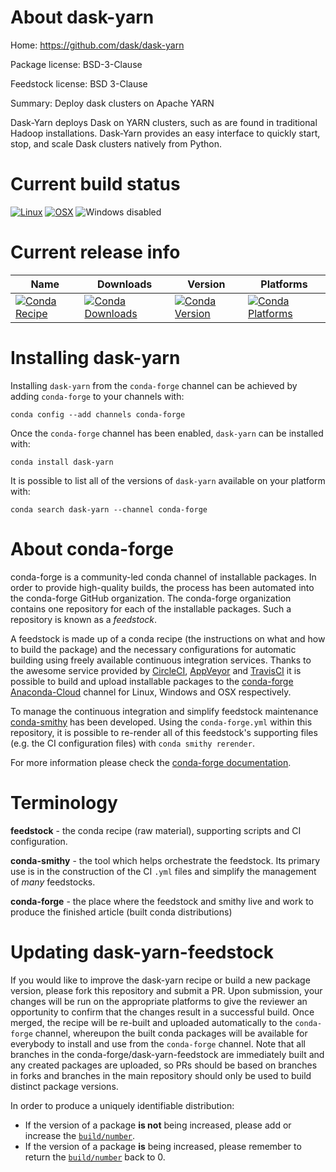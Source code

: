 About dask-yarn
===============

Home: https://github.com/dask/dask-yarn

Package license: BSD-3-Clause

Feedstock license: BSD 3-Clause

Summary: Deploy dask clusters on Apache YARN

Dask-Yarn deploys Dask on YARN clusters, such as are found in traditional
Hadoop installations. Dask-Yarn provides an easy interface to quickly
start, stop, and scale Dask clusters natively from Python.


Current build status
====================

[![Linux](https://img.shields.io/circleci/project/github/conda-forge/dask-yarn-feedstock/master.svg?label=Linux)](https://circleci.com/gh/conda-forge/dask-yarn-feedstock)
[![OSX](https://img.shields.io/travis/conda-forge/dask-yarn-feedstock/master.svg?label=macOS)](https://travis-ci.org/conda-forge/dask-yarn-feedstock)
![Windows disabled](https://img.shields.io/badge/Windows-disabled-lightgrey.svg)

Current release info
====================

| Name | Downloads | Version | Platforms |
| --- | --- | --- | --- |
| [![Conda Recipe](https://img.shields.io/badge/recipe-dask--yarn-green.svg)](https://anaconda.org/conda-forge/dask-yarn) | [![Conda Downloads](https://img.shields.io/conda/dn/conda-forge/dask-yarn.svg)](https://anaconda.org/conda-forge/dask-yarn) | [![Conda Version](https://img.shields.io/conda/vn/conda-forge/dask-yarn.svg)](https://anaconda.org/conda-forge/dask-yarn) | [![Conda Platforms](https://img.shields.io/conda/pn/conda-forge/dask-yarn.svg)](https://anaconda.org/conda-forge/dask-yarn) |

Installing dask-yarn
====================

Installing `dask-yarn` from the `conda-forge` channel can be achieved by adding `conda-forge` to your channels with:

```
conda config --add channels conda-forge
```

Once the `conda-forge` channel has been enabled, `dask-yarn` can be installed with:

```
conda install dask-yarn
```

It is possible to list all of the versions of `dask-yarn` available on your platform with:

```
conda search dask-yarn --channel conda-forge
```


About conda-forge
=================

conda-forge is a community-led conda channel of installable packages.
In order to provide high-quality builds, the process has been automated into the
conda-forge GitHub organization. The conda-forge organization contains one repository
for each of the installable packages. Such a repository is known as a *feedstock*.

A feedstock is made up of a conda recipe (the instructions on what and how to build
the package) and the necessary configurations for automatic building using freely
available continuous integration services. Thanks to the awesome service provided by
[CircleCI](https://circleci.com/), [AppVeyor](https://www.appveyor.com/)
and [TravisCI](https://travis-ci.org/) it is possible to build and upload installable
packages to the [conda-forge](https://anaconda.org/conda-forge)
[Anaconda-Cloud](https://anaconda.org/) channel for Linux, Windows and OSX respectively.

To manage the continuous integration and simplify feedstock maintenance
[conda-smithy](https://github.com/conda-forge/conda-smithy) has been developed.
Using the ``conda-forge.yml`` within this repository, it is possible to re-render all of
this feedstock's supporting files (e.g. the CI configuration files) with ``conda smithy rerender``.

For more information please check the [conda-forge documentation](https://conda-forge.org/docs/).

Terminology
===========

**feedstock** - the conda recipe (raw material), supporting scripts and CI configuration.

**conda-smithy** - the tool which helps orchestrate the feedstock.
                   Its primary use is in the construction of the CI ``.yml`` files
                   and simplify the management of *many* feedstocks.

**conda-forge** - the place where the feedstock and smithy live and work to
                  produce the finished article (built conda distributions)


Updating dask-yarn-feedstock
============================

If you would like to improve the dask-yarn recipe or build a new
package version, please fork this repository and submit a PR. Upon submission,
your changes will be run on the appropriate platforms to give the reviewer an
opportunity to confirm that the changes result in a successful build. Once
merged, the recipe will be re-built and uploaded automatically to the
`conda-forge` channel, whereupon the built conda packages will be available for
everybody to install and use from the `conda-forge` channel.
Note that all branches in the conda-forge/dask-yarn-feedstock are
immediately built and any created packages are uploaded, so PRs should be based
on branches in forks and branches in the main repository should only be used to
build distinct package versions.

In order to produce a uniquely identifiable distribution:
 * If the version of a package **is not** being increased, please add or increase
   the [``build/number``](https://conda.io/docs/user-guide/tasks/build-packages/define-metadata.html#build-number-and-string).
 * If the version of a package **is** being increased, please remember to return
   the [``build/number``](https://conda.io/docs/user-guide/tasks/build-packages/define-metadata.html#build-number-and-string)
   back to 0.
